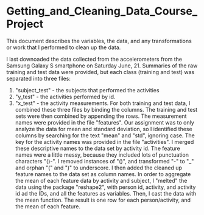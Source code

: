Getting_and_Cleaning_Data_Course_Project
========================================

This document describes the variables, the data, and any transformations or work that I performed to clean up the data.

I last downoaded the data collected from the accelerometers from the Samsung Galaxy S smartphone on Saturday June, 21.
Summaries of the raw training and test data were provided, but each class (training and test) was separated into three files:
1.  "subject_test" - the subjects that performed the activities
2.  "y_test" - the activities performed by id.
3.  "x_test" - the activity measurements.
For both training and test data, I combined these three files by binding the columns.
The training and test sets were then combined by appending the rows.
The measurement names were provided in the file "features".
Our assignment was to only analyze the data for mean and standard deviation, so I identified these columns by searching for the text "mean" and "std", ignoring case.
The key for the activity names was provided in the file "activities".  I merged these descriptive names to the data set by activity id.
The feature names were a little messy, because they included lots of punctuation characters "()-".  I removed instances of "()", and transformed "-" to "_" and orphan "(" and ")" to underscore.
I then added the cleaned up feature names to the data set as column names.
In order to aggregate the mean of each feature data by activity and subject, I "melted" the data using the package "reshape2", with person id, activity, and activity id ad the IDs, and all the features as variables.
Then, I cast the data with the mean function.  The result is one row for each person/activity, and the mean of each feature.


